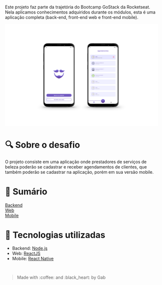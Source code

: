 Este projeto faz parte da trajetória do Bootcamp GoStack da Rocketseat. Nela aplicamos conhecimentos adquiridos durante os módulos, esta é uma aplicação completa (back-end, front-end web e front-end mobile).

<img src="./.github/mockup.png" />

# :mag: Sobre o desafio

O projeto consiste em uma aplicação onde prestadores de serviços de beleza poderão se cadastrar e receber agendamentos de clientes, que também poderão se cadastrar na aplicação, porém em sua versão mobile.

# :bookmark_tabs: Sumário

<a href="./gobarber-api">Backend</a><br/>
<a href="./gobarber-web">Web</a><br/>
<a href="./mobile">Mobile</a><br/>

# :satellite: Tecnologias utilizadas

* Backend: <a href="https://nodejs.org/en/docs/">Node.js</a>
* Web: <a href="https://pt-br.reactjs.org/">ReactJS</a>
* Mobile: <a href="https://reactnative.dev/">React Native</a>

<br>
<blockquote>Made with :coffee: and :black_heart: by Gab</blockquote>
